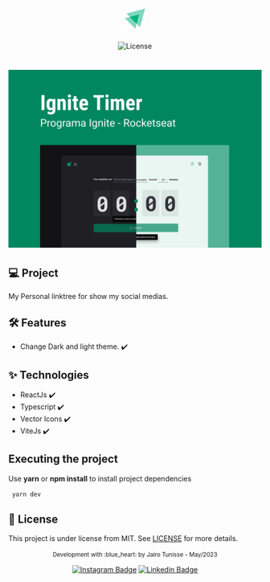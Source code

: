 <h1 align="center">
  <img src=".github/logo.png"/>
</h1>

<p align="center">
 <img alt="License" src="https://img.shields.io/static/v1?label=license&message=MIT&color=172554&labelColor=BAE6Fd">
</p>


<h1 align="center">
  <img src=".github/capa.png"/>
</h1>

## 💻 Project

My Personal linktree for show my social medias.

## :hammer_and_wrench: Features

- Change Dark and light theme. :heavy_check_mark:

## ✨ Technologies

- ReactJs :heavy_check_mark:
- Typescript :heavy_check_mark:
- Vector Icons :heavy_check_mark:
- ViteJs :heavy_check_mark:

## Executing the project

Use **yarn** or **npm install** to install project dependencies

```cl
 yarn dev
```

## 📄 License

This project is under license from MIT. See [LICENSE](LICENSE.md) for more details.
<br />

<div align="center"> 
  <small>Development with :blue_heart: by Jairo Tunisse - May/2023</small>

<br/>

[![Instagram Badge](https://img.shields.io/badge/-jairotunisse-172554?style=flat-square&labelColor=172554&logo=instagram&logoColor=white&link=https://www.instagram.com/jairotunisse/)](https://www.instagram.com/jairotunisse)
[![Linkedin Badge](https://img.shields.io/badge/-jairotsb-172554?style=flat-square&logo=Linkedin&logoColor=white&link=https://www.linkedin.com/in/jairotsb)](https://www.linkedin.com/in/jairotsb/)
</div>
